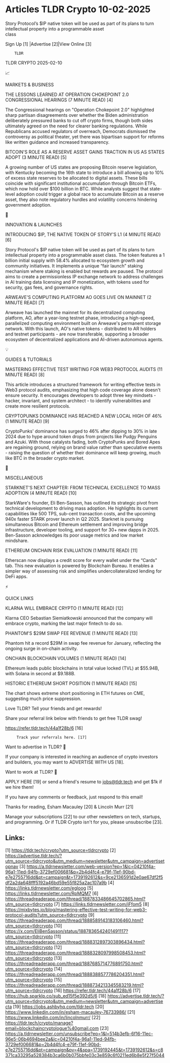 # Articles TLDR Crypto 10-02-2025

Story Protocol’s $IP native token will be used as part of its plans
to turn intellectual property into a programmable asset
class ‌ ‌ ‌ ‌ ‌ ‌ ‌ ‌ ‌ ‌ ‌ ‌ ‌ ‌ ‌ ‌ ‌ ‌ ‌ ‌ ‌ ‌ ‌ ‌ ‌ ‌  ‌ ‌ ‌ ‌ ‌ ‌ ‌ ‌ ‌ ‌ ‌ ‌ ‌ ‌ ‌ ‌ ‌ ‌ ‌ ‌ ‌ ‌ ‌ ‌ ‌ ‌ 


 Sign Up [1] |Advertise [2]|View Online [3] 

		TLDR 

TLDR CRYPTO 2025-02-10

📈 

MARKETS & BUSINESS

 THE LESSONS LEARNED AT OPERATION CHOKEPOINT 2.0 CONGRESSIONAL
HEARINGS (7 MINUTE READ) [4] 

 The Congressional hearings on "Operation Chokepoint 2.0" highlighted
sharp partisan disagreements over whether the Biden administration
deliberately pressured banks to cut off crypto firms, though both
sides ultimately agreed on the need for clearer banking regulations.
While Republicans accused regulators of overreach, Democrats dismissed
the controversy as political theater, yet there was bipartisan support
for reforms like written guidance and increased transparency. 

 BITCOIN'S ROLE AS A RESERVE ASSET GAINS TRACTION IN US AS STATES
ADOPT (3 MINUTE READ) [5] 

 A growing number of US states are proposing Bitcoin reserve
legislation, with Kentucky becoming the 16th state to introduce a bill
allowing up to 10% of excess state reserves to be allocated to digital
assets. These bills coincide with significant institutional
accumulation through Bitcoin ETFs, which now hold over $100 billion in
BTC. While analysts suggest that state-level adoption could trigger a
global race to accumulate Bitcoin as a reserve asset, they also note
regulatory hurdles and volatility concerns hindering government
adoption. 

🚀 

INNOVATION & LAUNCHES

 INTRODUCING $IP, THE NATIVE TOKEN OF STORY'S L1 (4 MINUTE READ) [6] 

 Story Protocol's $IP native token will be used as part of its plans
to turn intellectual property into a programmable asset class. The
token features a 1 billion initial supply with 58.4% allocated to
ecosystem growth and community initiatives. It implements a unique
“fair launch” staking mechanism where staking is enabled but
rewards are paused. The protocol aims to create a permissionless IP
exchange network to address challenges in AI training data licensing
and IP monetization, with tokens used for security, gas fees, and
governance rights. 

 ARWEAVE'S COMPUTING PLATFORM AO GOES LIVE ON MAINNET (2 MINUTE READ)
[7] 

 Arweave has launched the mainnet for its decentralized computing
platform, AO, after a year-long testnet phase, introducing a
high-speed, parallelized computing environment built on Arweave's
permanent storage network. With this launch, AO's native tokens -
distributed to AR holders and testnet participants - are now
transferable, supporting a broader ecosystem of decentralized
applications and AI-driven autonomous agents. 

💡 

GUIDES & TUTORIALS

 MASTERING EFFECTIVE TEST WRITING FOR WEB3 PROTOCOL AUDITS (11 MINUTE
READ) [8] 

 This article introduces a structured framework for writing effective
tests in Web3 protocol audits, emphasizing that high code coverage
alone doesn't ensure security. It encourages developers to adopt three
key mindsets - hacker, invariant, and system architect - to identify
vulnerabilities and create more resilient protocols. 

 CRYPTOPUNKS DOMINANCE HAS REACHED A NEW LOCAL HIGH OF 46% (1 MINUTE
READ) [9] 

 CryptoPunks' dominance has surged to 46% after dipping to 30% in late
2024 due to hype around token drops from projects like Pudgy Penguins
and Azuki. With those catalysts fading, both CryptoPunks and Bored
Apes are regaining ground, relying on brand value rather than
speculative events - raising the question of whether their dominance
will keep growing, much like BTC in the broader crypto market. 

🦄 

MISCELLANEOUS

 STARKNET'S NEXT CHAPTER: FROM TECHNICAL EXCELLENCE TO MASS ADOPTION
(4 MINUTE READ) [10] 

 StarkWare's founder, Eli Ben-Sasson, has outlined its strategic pivot
from technical development to driving mass adoption. He highlights its
current capabilities like 500 TPS, sub-cent transaction costs, and the
upcoming 940x faster STARK prover launch in Q2 2025. Starknet is
pursuing simultaneous Bitcoin and Ethereum settlement and improving
bridge infrastructure, developer tooling, and support for 30+ new
dapps in 2025. Ben-Sasson acknowledges its poor usage metrics and low
market mindshare. 

 ETHEREUM ONCHAIN RISK EVALUATION (1 MINUTE READ) [11] 

 Etherscan now displays a credit score for every wallet under the
“Cards” tab. This new evaluation is powered by Blockchain Bureau.
It enables a simpler way of assessing risk and simplifies
undercollateralized lending for DeFi apps. 

⚡ 

QUICK LINKS

 KLARNA WILL EMBRACE CRYPTO (1 MINUTE READ) [12] 

 Klarna CEO Sebastian Siemiatkowski announced that the company will
embrace crypto, marking the last major fintech to do so. 

 PHANTOM'S $29M SWAP FEE REVENUE (1 MINUTE READ) [13] 

 Phantom hit a record $29M in swap fee revenue for January, reflecting
the ongoing surge in on-chain activity. 

 ONCHAIN BLOCKCHAIN VOLUMES (1 MINUTE READ) [14] 

 Ethereum leads public blockchains in total value locked (TVL) at
$55.94B, with Solana in second at $9.188B. 

 HISTORIC ETHEREUM SHORT POSITION (1 MINUTE READ) [15] 

 The chart shows extreme short positioning in ETH futures on CME,
suggesting much price suppression. 

Love TLDR? Tell your friends and get rewards!

 Share your referral link below with friends to get free TLDR swag! 

 https://refer.tldr.tech/44a1f28b/6 [16] 

		 Track your referrals here. [17] 

Want to advertise in TLDR? 📰

 If your company is interested in reaching an audience of crypto
investors and builders, you may want to ADVERTISE WITH US [18]. 

Want to work at TLDR? 💼

 APPLY HERE [19] or send a friend's resume to jobs@tldr.tech and get
$1k if we hire them! 

 If you have any comments or feedback, just respond to this email! 

Thanks for reading, 
Esham Macauley [20] & Lincoln Murr [21] 

 Manage your subscriptions [22] to our other newsletters on tech,
startups, and programming. Or if TLDR Crypto isn't for you, please
unsubscribe [23]. 

 

Links:
------
[1] https://tldr.tech/crypto?utm_source=tldrcrypto
[2] https://advertise.tldr.tech/?utm_source=tldrcrypto&utm_medium=newsletter&utm_campaign=advertisetopnav
[3] https://a.tldrnewsletter.com/web-version?ep=1&lc=04210f4a-96a1-11ed-94fb-3729ef006681&p=2b4d4fc4-e79f-11ef-90bd-e7e2755716dd&pt=campaign&t=1739192612&s=9ce2136591d2e0ae67df2f5df2a2da648fff5192a46bd59e55f825a2ac107a9b
[4] https://links.tldrnewsletter.com/egloog
[5] https://links.tldrnewsletter.com/RpMQM7
[6] https://threadreaderapp.com/thread/1887833486645702865.html?utm_source=tldrcrypto
[7] https://links.tldrnewsletter.com/iFfom5
[8] https://mixbytes.io/blog/mastering-effective-test-writing-for-web3-protocol-audits?utm_source=tldrcrypto
[9] https://threadreaderapp.com/thread/1888589143183106460.html?utm_source=tldrcrypto
[10] https://x.com/EliBenSasson/status/1887836542401491117?utm_source=tldrcrypto
[11] https://threadreaderapp.com/thread/1888312897303896434.html?utm_source=tldrcrypto
[12] https://threadreaderapp.com/thread/1888328097998508453.html?utm_source=tldrcrypto
[13] https://threadreaderapp.com/thread/1887685714776891750.html?utm_source=tldrcrypto
[14] https://threadreaderapp.com/thread/1888388577786204351.html?utm_source=tldrcrypto
[15] https://threadreaderapp.com/thread/1888734213345583219.html?utm_source=tldrcrypto
[16] https://refer.tldr.tech/44a1f28b/6
[17] https://hub.sparklp.co/sub_ed15f5e392d5/6
[18] https://advertise.tldr.tech/?utm_source=tldrcrypto&utm_medium=newsletter&utm_campaign=advertisecta
[19] https://jobs.ashbyhq.com/tldr.tech
[20] https://www.linkedin.com/in/esham-macauley-76733986/
[21] https://www.linkedin.com/in/lincolnmurr/
[22] https://tldr.tech/crypto/manage?email=blockchaincryptologue%40gmail.com
[23] https://a.tldrnewsletter.com/unsubscribe?ep=1&l=514b3efb-6f16-11ec-96e5-06b4694bee2a&lc=04210f4a-96a1-11ed-94fb-3729ef006681&p=2b4d4fc4-e79f-11ef-90bd-e7e2755716dd&pt=campaign&pv=4&spa=1739192445&t=1739192612&s=c8371ca33295a528384b3ca6b0b075bbfe03c3e859c6f0211ed6b8e5f27f5044